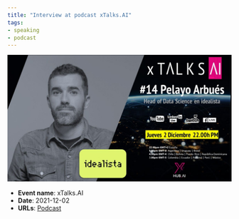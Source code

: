 ```yaml
---
title: "Interview at podcast xTalks.AI"
tags:
- speaking
- podcast
---
```


![X Talks AI](appearances/2021/x-talks-ai/X%20Talks%20AI.jpg)

- **Event name**: xTalks.AI
- **Date**: 2021-12-02
- **URLs**:  [Podcast](https://xtalksai.buzzsprout.com/1806056/9660946-15-pelayo-arbues-data-science-inteligencia-artificial-proptech-innovacion)
